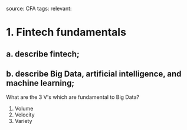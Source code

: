 source: CFA
tags: 
relevant: 

# 1. Fintech fundamentals

## a. describe fintech;
## b. describe Big Data, artificial intelligence, and machine learning;

What are the 3 V's which are fundamental to Big Data?
1. Volume
2. Velocity
3. Variety

